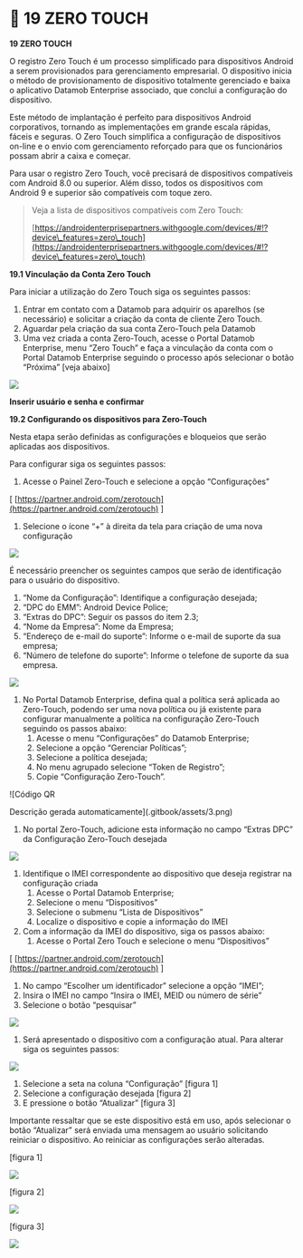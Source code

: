 # 🤳 19 ZERO TOUCH

**19 ZERO TOUCH**

O registro Zero Touch é um processo simplificado para dispositivos Android a serem provisionados para gerenciamento empresarial. O dispositivo inicia o método de provisionamento de dispositivo totalmente gerenciado e baixa o aplicativo Datamob Enterprise associado, que conclui a configuração do dispositivo.

Este método de implantação é perfeito para dispositivos Android corporativos, tornando as implementações em grande escala rápidas, fáceis e seguras. O Zero Touch simplifica a configuração de dispositivos on-line e o envio com gerenciamento reforçado para que os funcionários possam abrir a caixa e começar.

Para usar o registro Zero Touch, você precisará de dispositivos compatíveis com Android 8.0 ou superior. Além disso, todos os dispositivos com Android 9 e superior são compatíveis com toque zero.

> Veja a lista de dispositivos compatíveis com Zero Touch:
>
> [https://androidenterprisepartners.withgoogle.com/devices/#!?device\_features=zero\_touch](https://androidenterprisepartners.withgoogle.com/devices/#!?device\_features=zero\_touch)

**19.1 Vinculação da Conta Zero Touch**

Para iniciar a utilização do Zero Touch siga os seguintes passos:

1. Entrar em contato com a Datamob para adquirir os aparelhos (se necessário) e solicitar a criação da conta de cliente Zero Touch.
2. Aguardar pela criação da sua conta Zero-Touch pela Datamob
3. Uma vez criada a conta Zero-Touch, acesse o Portal Datamob Enterprise, menu “Zero Touch” e faça a vinculação da conta com o Portal Datamob Enterprise seguindo o processo após selecionar o botão “Próxima” \[veja abaixo]

![](<.gitbook/assets/0 (3).png>)

**Inserir usuário e senha e confirmar**

**19.2 Configurando os dispositivos para Zero-Touch**

Nesta etapa serão definidas as configurações e bloqueios que serão aplicadas aos dispositivos.

Para configurar siga os seguintes passos:

1. Acesse o Painel Zero-Touch e selecione a opção “Configurações”

\[ [https://partner.android.com/zerotouch](https://partner.android.com/zerotouch) ]

1. Selecione o ícone “+” à direita da tela para criação de uma nova configuração

![](<.gitbook/assets/1 (3).png>)

É necessário preencher os seguintes campos que serão de identificação para o usuário do dispositivo.

1. “Nome da Configuração”: Identifique a configuração desejada;
2. “DPC do EMM”: Android Device Police;
3. “Extras do DPC”: Seguir os passos do item 2.3;
4. “Nome da Empresa”: Nome da Empresa;
5. “Endereço de e-mail do suporte”: Informe o e-mail de suporte da sua empresa;
6. “Número de telefone do suporte”: Informe o telefone de suporte da sua empresa.

![](<.gitbook/assets/2 (1) (1).png>)

1. No Portal Datamob Enterprise, defina qual a política será aplicada ao Zero-Touch, podendo ser uma nova política ou já existente para configurar manualmente a política na configuração Zero-Touch seguindo os passos abaixo:
   1. Acesse o menu “Configurações” do Datamob Enterprise;
   2. Selecione a opção “Gerenciar Políticas”;
   3. Selecione a política desejada;
   4. No menu agrupado selecione “Token de Registro”;
   5. Copie “Configuração Zero-Touch”.

![Código QR

Descrição gerada automaticamente](.gitbook/assets/3.png)

1. No portal Zero-Touch, adicione esta informação no campo “Extras DPC” da Configuração Zero-Touch desejada

![](.gitbook/assets/4.png)

1. Identifique o IMEI correspondente ao dispositivo que deseja registrar na configuração criada
   1. Acesse o Portal Datamob Enterprise;
   2. Selecione o menu “Dispositivos”
   3. Selecione o submenu “Lista de Dispositivos”
   4. Localize o dispositivo e copie a informação do IMEI
2. Com a informação da IMEI do dispositivo, siga os passos abaixo:
   1. Acesse o Portal Zero Touch e selecione o menu “Dispositivos”

\[ [https://partner.android.com/zerotouch](https://partner.android.com/zerotouch) ]

1. No campo “Escolher um identificador” selecione a opção “IMEI”;
2. Insira o IMEI no campo “Insira o IMEI, MEID ou número de série”
3. Selecione o botão “pesquisar”

![](.gitbook/assets/5.png)

1. Será apresentado o dispositivo com a configuração atual. Para alterar siga os seguintes passos:

![](.gitbook/assets/6.png)

1. Selecione a seta na coluna “Configuração” \[figura 1]
2. Selecione a configuração desejada \[figura 2]
3. E pressione o botão “Atualizar” \[figura 3]

Importante ressaltar que se este dispositivo está em uso, após selecionar o botão “Atualizar” será enviada uma mensagem ao usuário solicitando reiniciar o dispositivo. Ao reiniciar as configurações serão alteradas.

\[figura 1]

![](.gitbook/assets/7.png)

\[figura 2]

![](.gitbook/assets/8.png)

\[figura 3]

![](.gitbook/assets/9.png)
